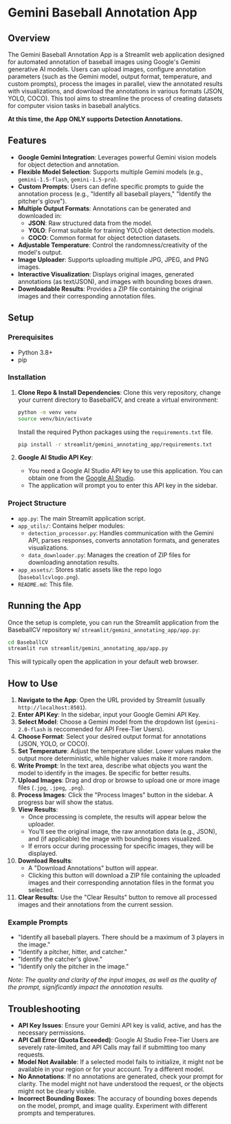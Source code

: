 # Gemini Baseball Annotation App

## Overview

The Gemini Baseball Annotation App is a Streamlit web application designed for automated annotation of baseball images using Google's Gemini generative AI models. Users can upload images, configure annotation parameters (such as the Gemini model, output format, temperature, and custom prompts), process the images in parallel, view the annotated results with visualizations, and download the annotations in various formats (JSON, YOLO, COCO). This tool aims to streamline the process of creating datasets for computer vision tasks in baseball analytics.

**At this time, the App ONLY supports Detection Annotations.**

## Features

*   **Google Gemini Integration**: Leverages powerful Gemini vision models for object detection and annotation.
*   **Flexible Model Selection**: Supports multiple Gemini models (e.g., `gemini-1.5-flash`, `gemini-1.5-pro`).
*   **Custom Prompts**: Users can define specific prompts to guide the annotation process (e.g., "Identify all baseball players," "Identify the pitcher's glove").
*   **Multiple Output Formats**: Annotations can be generated and downloaded in:
    *   **JSON**: Raw structured data from the model.
    *   **YOLO**: Format suitable for training YOLO object detection models.
    *   **COCO**: Common format for object detection datasets.
*   **Adjustable Temperature**: Control the randomness/creativity of the model's output.
*   **Image Uploader**: Supports uploading multiple JPG, JPEG, and PNG images.
*   **Interactive Visualization**: Displays original images, generated annotations (as text/JSON), and images with bounding boxes drawn.
*   **Downloadable Results**: Provides a ZIP file containing the original images and their corresponding annotation files.

## Setup

### Prerequisites

*   Python 3.8+
*   pip

### Installation

1.  **Clone Repo & Install Dependencies**:
    Clone this very repository, change your current directory to BaseballCV, and create a virtual environment:
    ```bash
    python -m venv venv
    source venv/bin/activate 
    ```
    Install the required Python packages using the `requirements.txt` file.
    ```bash
    pip install -r streamlit/gemini_annotating_app/requirements.txt
    ```


2.  **Google AI Studio API Key**:
    *   You need a Google AI Studio API key to use this application. You can obtain one from the [Google AI Studio](aistudio.google.com).
    *   The application will prompt you to enter this API key in the sidebar.

### Project Structure

*   `app.py`: The main Streamlit application script.
*   `app_utils/`: Contains helper modules:
    *   `detection_processor.py`: Handles communication with the Gemini API, parses responses, converts annotation formats, and generates visualizations.
    *   `data_downloader.py`: Manages the creation of ZIP files for downloading annotation results.
*   `app_assets/`: Stores static assets like the repo logo (`baseballcvlogo.png`).
*   `README.md`: This file.

## Running the App

Once the setup is complete, you can run the Streamlit application from the BaseballCV repository w/ `streamlit/gemini_annotating_app/app.py`:

```bash
cd BaseballCV
streamlit run streamlit/gemini_annotating_app/app.py
```

This will typically open the application in your default web browser.

## How to Use

1.  **Navigate to the App**: Open the URL provided by Streamlit (usually `http://localhost:8501`).
2.  **Enter API Key**: In the sidebar, input your Google Gemini API Key.
3.  **Select Model**: Choose a Gemini model from the dropdown list (`gemini-2.0-flash` is reccomended for API Free-Tier Users).
4.  **Choose Format**: Select your desired output format for annotations (JSON, YOLO, or COCO).
5.  **Set Temperature**: Adjust the temperature slider. Lower values make the output more deterministic, while higher values make it more random.
6.  **Write Prompt**: In the text area, describe what objects you want the model to identify in the images. Be specific for better results.
7.  **Upload Images**: Drag and drop or browse to upload one or more image files (`.jpg`, `.jpeg`, `.png`).
8.  **Process Images**: Click the "Process Images" button in the sidebar. A progress bar will show the status.
9.  **View Results**:
    *   Once processing is complete, the results will appear below the uploader.
    *   You'll see the original image, the raw annotation data (e.g., JSON), and (if applicable) the image with bounding boxes visualized.
    *   If errors occur during processing for specific images, they will be displayed.
10. **Download Results**:
    *   A "Download Annotations" button will appear.
    *   Clicking this button will download a ZIP file containing the uploaded images and their corresponding annotation files in the format you selected.
11. **Clear Results**: Use the "Clear Results" button to remove all processed images and their annotations from the current session.

### Example Prompts

*   "Identify all baseball players. There should be a maximum of 3 players in the image."
*   "Identify a pitcher, hitter, and catcher."
*   "Identify the catcher's glove."
*   "Identify only the pitcher in the image."

*Note: The quality and clarity of the input images, as well as the quality of the prompt, significantly impact the annotation results.*

## Troubleshooting

*   **API Key Issues**: Ensure your Gemini API key is valid, active, and has the necessary permissions.
*   **API Call Error (Quota Exceeded)**: Google AI Studio Free-Tier Users are severely rate-limited, and API Calls may fail if submitting too many requests. 
*   **Model Not Available**: If a selected model fails to initialize, it might not be available in your region or for your account. Try a different model.
*   **No Annotations**: If no annotations are generated, check your prompt for clarity. The model might not have understood the request, or the objects might not be clearly visible.
*   **Incorrect Bounding Boxes**: The accuracy of bounding boxes depends on the model, prompt, and image quality. Experiment with different prompts and temperatures.

